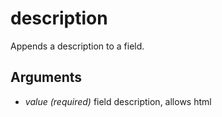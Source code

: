 # description

Appends a description to a field.

## Arguments

* *value* _(required)_ field description, allows html
